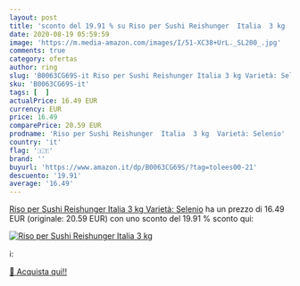```yaml
---
layout: post
title: 'sconto del 19.91 % su Riso per Sushi Reishunger  Italia  3 kg   '
date: 2020-08-19 05:59:59
image: 'https://m.media-amazon.com/images/I/51-XC38+UrL._SL200_.jpg'
comments: true
category: ofertas
author: ring
slug: 'B0063CG69S-it Riso per Sushi Reishunger Italia 3 kg Varietà: Selenio'
sku: 'B0063CG69S-it'
tags: [  ]
actualPrice: 16.49 EUR
currency: EUR
price: 16.49
comparePrice: 20.59 EUR
prodname: 'Riso per Sushi Reishunger  Italia  3 kg  Varietà: Selenio'
country: 'it'
flag: '🇮🇹'
brand: ''
buyurl: 'https://www.amazon.it/dp/B0063CG69S/?tag=tolees00-21'
descuento: '19.91'
average: '16.49'
---
```


[Riso per Sushi Reishunger  Italia  3 kg  Varietà: Selenio](https://www.amazon.it/dp/B0063CG69S/?tag=tolees00-21) ha un prezzo di 16.49 EUR (originale: 20.59 EUR) con uno sconto del 19.91 % sconto qui:

[![Riso per Sushi Reishunger  Italia  3 kg ](https://m.media-amazon.com/images/I/51-XC38+UrL._SL200_.jpg)](https://www.amazon.it/dp/B0063CG69S/?tag=tolees00-21)

ℹ️:


[🛒 Acquista qui!!](https://www.amazon.it/dp/B0063CG69S/?tag=tolees00-21)
